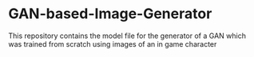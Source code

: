 # GAN-based-Image-Generator
This repository contains the model file for the generator of a GAN which was trained from scratch using images of an in game character
